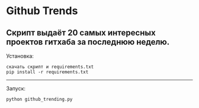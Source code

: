 # Github Trends

Скрипт выдаёт 20 самых интересных проектов гитхаба за последнюю неделю.
----------------------------------------------------------------------------

Установка:

    скачать скрипт и requirements.txt
    pip install -r requirements.txt
    

----------

Запуск:

    python github_trending.py
